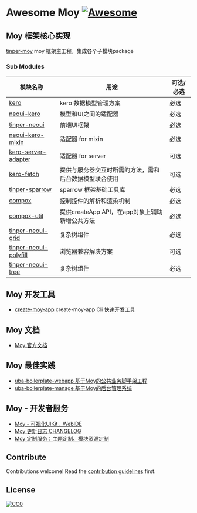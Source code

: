 

# Awesome Moy [![Awesome](https://cdn.rawgit.com/sindresorhus/awesome/d7305f38d29fed78fa85652e3a63e154dd8e8829/media/badge.svg)](https://github.com/sindresorhus/awesome)

## Moy 框架核心实现

 [tinper-moy](https://github.com/iuap-design/tinper-moy/) moy 框架主工程，集成各个子模块package

### Sub Modules

| 模块名称  | 用途 | 可选/必选|
| --- | --- | --- |
| [kero](https://github.com/iuap-design/kero/) | kero 数据模型管理方案 | 必选 |
| [neoui-kero](https://github.com/iuap-design/neoui-kero)  | 模型和UI之间的适配器 | 必选 |
| [tinper-neoui](https://github.com/iuap-design/tinper-neoui)  | 前端UI框架 | 必选 |
| [neoui-kero-mixin](https://github.com/iuap-design/neoui-kero-mixin) | 适配器 for mixin | 必选 |
| [kero-server-adapter](https://github.com/iuap-design/kero-server-adapter) |适配器 for server | 可选 |
| [kero-fetch](https://github.com/iuap-design/kero-fetch) | 提供与服务器交互时所需的方法，需和后台数据模型联合使用 | 可选 |
| [tinper-sparrow](https://github.com/iuap-design/tinper-sparrow) | sparrow 框架基础工具库 | 必选 |
| [compox](https://github.com/iuap-design/compox) | 控制控件的解析和渲染机制 | 必选 |
| [compox-util](https://github.com/iuap-design/compox-util) | 提供createApp API，在app对象上辅助新增公共方法 | 必选 |
| [tinper-neoui-grid](https://github.com/iuap-design/tinper-neoui-grid) | 复杂树组件 | 必选 |
| [tinper-neoui-polyfill](https://github.com/iuap-design/tinper-neoui-polyfill) | 浏览器兼容解决方案| 可选 |
| [tinper-neoui-tree](https://github.com/iuap-design/tinper-neoui-tree) |  复杂树组件 | 必选 |

## Moy 开发工具

- [create-moy-app](https://github.com/iuap-design/create-moy-app/) create-moy-app Cli 快速开发工具

## Moy 文档

- [Moy 官方文档](http://docs.tinper.org/moy/) 


## Moy 最佳实践

- [uba-boilerplate-webapp 基于Moy的公共业务脚手架工程](https://github.com/uba-templates/uba-boilerplate-webapp) 
- [uba-boilerplate-manage 基于Moy的后台管理系统](https://github.com/uba-templates/uba-boilerplate-manage)

## Moy - 开发者服务

- [Moy - 可视化UIKit，WebIDE](http://tinper.org/webide/#/demos/ui/button)
- [Moy 更新日志 CHANGELOG](http://i45i6n2l.c87e2267-1001-4c70-bb2a-ab41f3b81aa3.app.yyuap.com/dist/log/docs/changelog.html)
- [Moy 定制服务：主题定制、模块资源定制](http://i45i6n2l.c87e2267-1001-4c70-bb2a-ab41f3b81aa3.app.yyuap.com/dist/package/index.html)

## Contribute

Contributions welcome! Read the [contribution guidelines](contributing.md) first.

## License

[![CC0](http://i.creativecommons.org/p/zero/1.0/88x31.png)](http://creativecommons.org/publicdomain/zero/1.0/)
